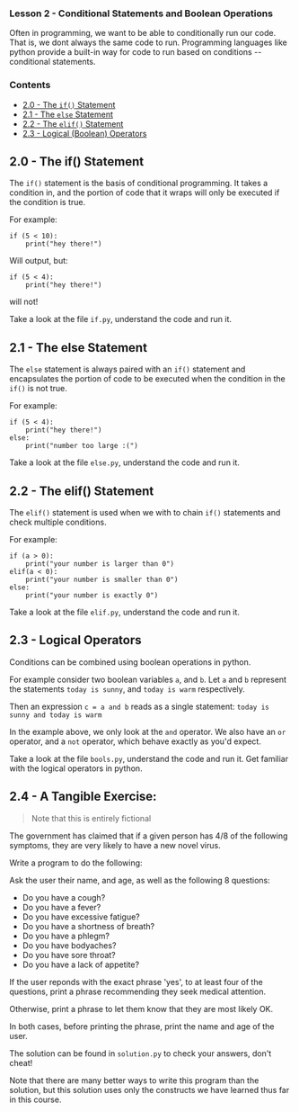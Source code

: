 ### Lesson 2 - Conditional Statements and Boolean Operations

Often in programming, we want to be able to conditionally run our code. That is, we dont always the same code to run. Programming languages like python provide a built-in way for code to run based on conditions -- conditional statements.

### Contents

* [2.0 - The `if()` Statement](#20---the-if()-statement)
* [2.1 - The `else` Statement](#21---the-else-statement)
* [2.2 - The `elif()` Statement](#22---the-elif()-statement)
* [2.3 - Logical (Boolean) Operators](#23---logical-operations)

## 2.0 - The if() Statement

The `if()` statement is the basis of conditional programming. It takes a condition in, and the portion of code that it wraps will only be executed if the condition is true.

For example:

```
if (5 < 10):
	print("hey there!")
```

Will output, but:

```
if (5 < 4):
	print("hey there!")
```

will not!

Take a look at the file `if.py`, understand the code and run it.

## 2.1 - The else Statement

The `else` statement is always paired with an `if()` statement and encapsulates the portion of code to be executed when the condition in the `if()` is not true.

For example:

```
if (5 < 4):
	print("hey there!")
else:
	print("number too large :(")
```

Take a look at the file `else.py`, understand the code and run it.

## 2.2 - The elif() Statement

The `elif()` statement is used when we with to chain `if()` statements and check multiple conditions.

For example:

```
if (a > 0):
    print("your number is larger than 0")
elif(a < 0):
    print("your number is smaller than 0")
else:
    print("your number is exactly 0")
```

Take a look at the file `elif.py`, understand the code and run it.

## 2.3 - Logical Operators

Conditions can be combined using boolean operations in python.

For example consider two boolean variables `a`, and `b`.
Let `a` and `b` represent the statements `today is sunny`, and `today is warm` respectively.

Then an expression `c = a and b` reads as a single statement: `today is sunny and today is warm`

In the example above, we only look at the `and` operator. We also have an `or` operator, and a `not` operator, which behave exactly as you'd expect.

Take a look at the file `bools.py`, understand the code and run it. Get familiar with the logical operators in python.

## 2.4 - A Tangible Exercise:

> Note that this is entirely fictional

The government has claimed that if a given person has 4/8 of the following symptoms, they are very likely to have a new novel virus.

Write a program to do the following:

Ask the user their name, and age, as well as the following 8 questions:

* Do you have a cough?
* Do you have a fever?
* Do you have excessive fatigue?
* Do you have a shortness of breath?
* Do you have a phlegm?
* Do you have bodyaches?
* Do you have sore throat?
* Do you have a lack of appetite?

If the user reponds with the exact phrase 'yes', to at least four of the questions, print a phrase recommending they seek medical attention.

Otherwise, print a phrase to let them know that they are most likely OK.

In both cases, before printing the phrase, print the name and age of the user.

The solution can be found in `solution.py` to check your answers, don't cheat!

Note that there are many better ways to write this program than the solution, but this solution uses only the constructs we have learned thus far in this course.

